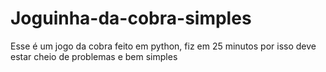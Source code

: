 # Joguinha-da-cobra-simples
Esse é um jogo da cobra feito em python, fiz em 25 minutos por isso deve estar cheio de problemas e bem simples 
